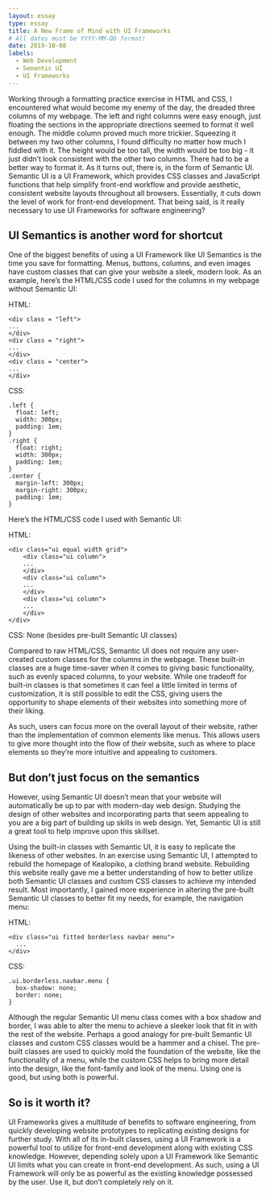 ```yaml
---
layout: essay
type: essay
title: A New Frame of Mind with UI Frameworks
# All dates must be YYYY-MM-DD format!
date: 2019-10-08
labels:
  - Web Development
  - Semantic UI
  - UI Frameworks
---
```


Working through a formatting practice exercise in HTML and CSS, I encountered what would become my enemy of the day, the dreaded three columns of my webpage. The left and right columns were easy enough, just floating the sections in the appropriate directions seemed to format it well enough. The middle column proved much more trickier. Squeezing it between my two other columns, I found difficulty no matter how much I fiddled with it. The height would be too tall, the width would be too big - it just didn’t look consistent with the other two columns. There had to be a better way to format it. As it turns out, there is, in the form of Semantic UI. Semantic UI is a UI Framework, which provides CSS classes and JavaScript functions that help simplify front-end workflow and provide aesthetic, consistent website layouts throughout all browsers. Essentially, it cuts down the level of work for front-end development. That being said, is it really necessary to use UI Frameworks for software engineering?

## UI Semantics is another word for shortcut

One of the biggest benefits of using a UI Framework like UI Semantics is the time you save for formatting. Menus, buttons, columns, and even images have custom classes that can give your website a sleek, modern look. As an example, here’s the HTML/CSS code I used for the columns in my webpage without Semantic UI:

HTML:
```
<div class = "left">
...
</div>
<div class = "right">
...
</div>
<div class = "center">
...
</div>
```

CSS:
```
.left {
  float: left;
  width: 300px;
  padding: 1em;
}
.right {
  float: right;
  width: 300px;
  padding: 1em;
}
.center {
  margin-left: 300px;
  margin-right: 300px;
  padding: 1em;
}
```
Here’s the HTML/CSS code I used with Semantic UI:

HTML:
```
<div class="ui equal width grid">
    <div class="ui column">
    ...
    </div>
    <div class="ui column">
    ...
    </div>
    <div class="ui column">
    ...
    </div>
</div>
```
CSS:
None (besides pre-built Semantic UI classes)

Compared to raw HTML/CSS, Semantic UI does not require any user-created custom classes for the columns in the webpage. These built-in classes are a huge time-saver when it comes to giving basic functionality, such as evenly spaced columns, to your website. While one tradeoff for built-in classes is that sometimes it can feel a little limited in terms of customization, it is still possible to edit the CSS, giving users the opportunity to shape elements of their websites into something more of their liking. 

As such, users can focus more on the overall layout of their website, rather than the implementation of common elements like menus. This allows users to give more thought into the flow of their website, such as where to place elements so they’re more intuitive and appealing to customers.

## But don’t just focus on the semantics

However, using Semantic UI doesn’t mean that your website will automatically be up to par with modern-day web design. Studying the design of other websites and incorporating parts that seem appealing to you are a big part of building up skills in web design. Yet, Semantic UI is still a great tool to help improve upon this skillset.

Using the built-in classes with Semantic UI, it is easy to replicate the likeness of other websites. In an exercise using Semantic UI, I attempted to rebuild the homepage of Kealopiko, a clothing brand website. Rebuilding this website really gave me a better understanding of how to better utilize both Semantic UI classes and custom CSS classes to achieve my intended result. Most importantly, I gained more experience in altering the pre-built Semantic UI classes to better fit my needs, for example, the navigation menu:

HTML:
```
<div class="ui fitted borderless navbar menu">
  ...
</div>
```

CSS:
```
.ui.borderless.navbar.menu {
  box-shadow: none;
  border: none;
}
```

Although the regular Semantic UI menu class comes with a box shadow and border, I was able to alter the menu to achieve a sleeker look that fit in with the rest of the website. Perhaps a good analogy for pre-built Semantic UI classes and custom CSS classes would be a hammer and a chisel. The pre-built classes are used to quickly mold the foundation of the website, like the functionality of a menu, while the custom CSS helps to bring more detail into the design, like the font-family and look of the menu. Using one is good, but using both is powerful.

## So is it worth it?

UI Frameworks gives a multitude of benefits to software engineering, from quickly developing website prototypes to replicating existing designs for further study. With all of its in-built classes, using a UI Framework is a powerful tool to utilize for front-end development along with existing CSS knowledge. However, depending solely upon a UI Framework like Semantic UI limits what you can create in front-end development. As such, using a UI Framework will only be as powerful as the existing knowledge possessed by the user. Use it, but don’t completely rely on it.
